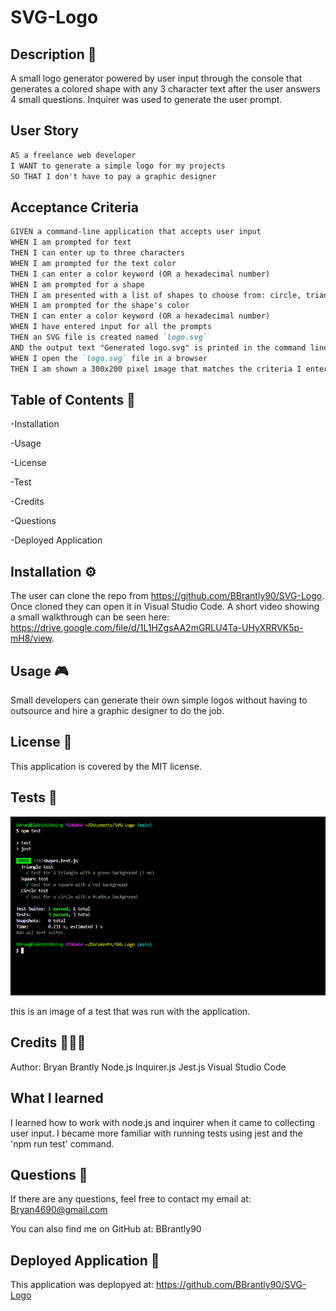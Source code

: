 # SVG-Logo

## Description 🔎

A small logo generator powered by user input through the console that generates a
colored shape with any 3 character text after the user answers 4 small questions. Inquirer was used to generate the user prompt.

## User Story

```md
AS a freelance web developer
I WANT to generate a simple logo for my projects
SO THAT I don't have to pay a graphic designer
```

## Acceptance Criteria

```md
GIVEN a command-line application that accepts user input
WHEN I am prompted for text
THEN I can enter up to three characters
WHEN I am prompted for the text color
THEN I can enter a color keyword (OR a hexadecimal number)
WHEN I am prompted for a shape
THEN I am presented with a list of shapes to choose from: circle, triangle, and square
WHEN I am prompted for the shape's color
THEN I can enter a color keyword (OR a hexadecimal number)
WHEN I have entered input for all the prompts
THEN an SVG file is created named `logo.svg`
AND the output text "Generated logo.svg" is printed in the command line
WHEN I open the `logo.svg` file in a browser
THEN I am shown a 300x200 pixel image that matches the criteria I entered
```

## Table of Contents 📖

-Installation

-Usage

-License

-Test

-Credits

-Questions

-Deployed Application

## Installation ⚙️

The user can clone the repo from https://github.com/BBrantly90/SVG-Logo. Once cloned they can open it in Visual Studio Code. A short video showing a small walkthrough can be seen here: https://drive.google.com/file/d/1L1HZgsAA2mGRLU4Ta-UHyXRRVK5p-mH8/view.

## Usage 🎮

Small developers can generate their own simple logos without having to outsource and hire a graphic designer to do the job.

## License 📝

This application is covered by the MIT license.

## Tests 🧪

![alt text](images/logo-jest-test.png)

this is an image of a test that was run with the application.

## Credits 🧑‍🤝‍🧑

Author: Bryan Brantly
Node.js
Inquirer.js
Jest.js
Visual Studio Code

## What I learned

I learned how to work with node.js and inquirer when it came to collecting user input. I became more familiar with running tests using jest and the 'npm run test' command.

## Questions 🙋

If there are any questions, feel free to contact my email at: Bryan4690@gmail.com

You can also find me on GitHub at: BBrantly90

## Deployed Application 🚀

This application was deplopyed at: https://github.com/BBrantly90/SVG-Logo